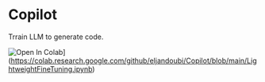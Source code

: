 # Copilot
Trrain LLM to generate code.

![Open In Colab](https://colab.research.google.com/assets/colab-badge.svg)](https://colab.research.google.com/github/eljandoubi/Copilot/blob/main/LightweightFineTuning.ipynb)
